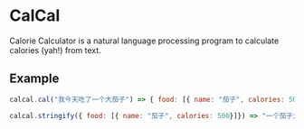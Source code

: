 # CalCal #

Calorie Calculator is a natural language processing program to calculate calories (yah!) from text.

## Example ##
``` javascript
calcal.cal("我今天吃了一个大茄子") => { food: [{ name: "茄子", calories: 500}]}

calcal.stringify({ food: [{ name: "茄子", calories: 500}]}) => "一个茄子大约500卡路里"
```


